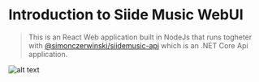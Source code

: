 # Introduction to Siide Music WebUI

> This is an React Web application built in NodeJs that runs togheter with [@simonczerwinski/siidemusic-api](https://github.com/simonczerwinski/siidemusic-api) which is an .NET Core Api application.

![alt text](https://github.com/simonczerwinski/siidemusic-webui/blob/master/webui/public/images/siidemusic-screen.jpg)
